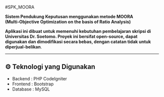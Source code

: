 #SPK_MOORA

**Sistem Pendukung Keputusan menggunakan metode MOORA (Multi‑Objective Optimization on the basis of Ratio Analysis)**

**Aplikasi ini dibuat untuk memenuhi kebutuhan pembelajaran skripsi di Universitas Dr. Soetomo. Proyek ini bersifat open-source, dapat digunakan dan dimodifikasi secara bebas, dengan catatan tidak untuk diperjual-belikan**.

---

## ⚙️ Teknologi yang Digunakan
- Backend : PHP CodeIgniter
- Frontend : Bootstrap
- Database : MySQL
